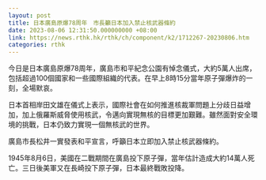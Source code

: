 ```yaml
---
layout: post
title: 日本廣島原爆78周年　市長籲日本加入禁止核武器條約
date: 2023-08-06 12:31:50.000000000 +08:00
link: https://news.rthk.hk/rthk/ch/component/k2/1712267-20230806.htm
categories: rthk
---
```


今日是日本廣島原爆78周年，廣島市和平紀念公園有悼念儀式，大約5萬人出席，包括超過100個國家和一些國際組織的代表。在早上8時15分當年原子彈爆炸的一刻，全場默哀。

日本首相岸田文雄在儀式上表示，國際社會在如何推進核裁軍問題上分歧日益增加，加上俄羅斯威脅使用核武，令邁向實現無核的目標更加艱難。雖然面對安全環境的挑戰，日本仍致力實現一個無核武的世界。

廣島市長松井一實發表和平宣言，呼籲日本立即加入禁止核武器條約。

1945年8月6日，美國在二戰期間在廣島投下原子彈，當年估計造成大約14萬人死亡。三日後美軍又在長崎投下原子彈，日本最終戰敗投降。
